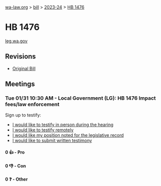 [wa-law.org](/) > [bill](/bill/) > [2023-24](/bill/2023-24/) > [HB 1476](/bill/2023-24/hb/1476/)

# HB 1476
[leg.wa.gov](https://app.leg.wa.gov/billsummary?BillNumber=1476&Year=2023&Initiative=false)

## Revisions
* [Original Bill](1/)

## Meetings
### Tue 01/31 10:30 AM - Local Government (LG): HB 1476 Impact fees/law enforcement
Sign up to testify:
* [I would like to testify in person during the hearing](https://app.leg.wa.gov/csi/Testifier/Add?chamber=House&mId=30585&aId=150195&caId=20994&tId=1)
* [I would like to testify remotely](https://app.leg.wa.gov/csi/Testifier/Add?chamber=House&mId=30585&aId=150195&caId=20994&tId=2)
* [I would like my position noted for the legislative record](https://app.leg.wa.gov/csi/Testifier/Add?chamber=House&mId=30585&aId=150195&caId=20994&tId=3)
* [I would like to submit written testimony](https://app.leg.wa.gov/csi/Testifier/Add?chamber=House&mId=30585&aId=150195&caId=20994&tId=4)

#### 0 👍 - Pro

#### 0 👎 - Con

#### 0 ❓ - Other
